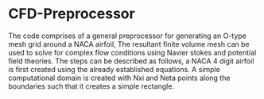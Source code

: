 # CFD-Preprocessor
The code comprises of a general preprocessor for generating an O-type mesh grid around a NACA airfoil, The resultant finite volume mesh can be used to solve for complex flow conditions using Navier stokes and potential field theories. The steps can be described as follows, a NACA 4 digit airfoil is first created using the already established equations. A simple computational domain is created with Nxi and Neta points along the boundaries such that it creates a simple rectangle.
